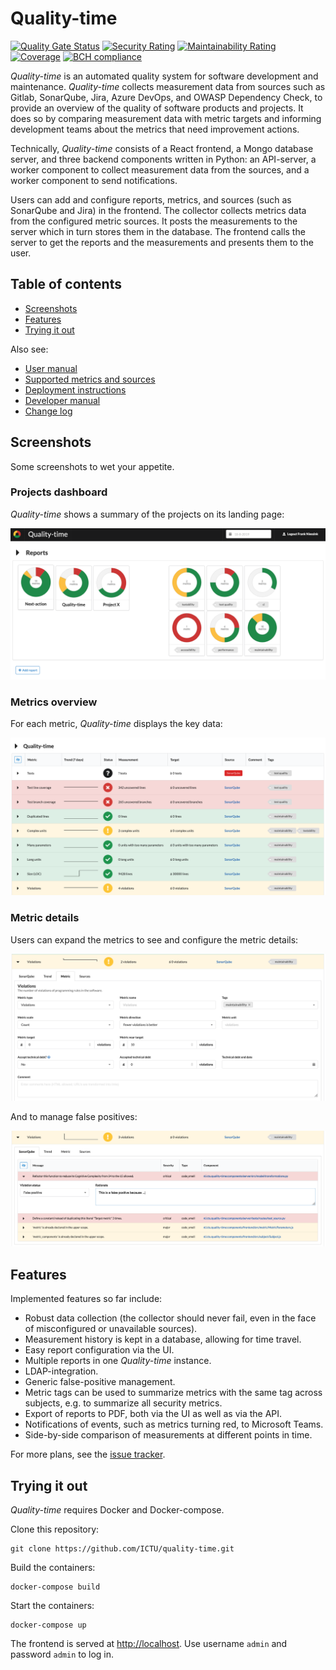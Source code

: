 # Quality-time

[![Quality Gate Status](https://sonarcloud.io/api/project_badges/measure?project=nl.ictu%3Aquality-time&metric=alert_status)](https://sonarcloud.io/dashboard?id=nl.ictu%3Aquality-time)
[![Security Rating](https://sonarcloud.io/api/project_badges/measure?project=nl.ictu%3Aquality-time&metric=security_rating)](https://sonarcloud.io/dashboard?id=nl.ictu%3Aquality-time)
[![Maintainability Rating](https://sonarcloud.io/api/project_badges/measure?project=nl.ictu%3Aquality-time&metric=sqale_rating)](https://sonarcloud.io/dashboard?id=nl.ictu%3Aquality-time)
[![Coverage](https://sonarcloud.io/api/project_badges/measure?project=nl.ictu%3Aquality-time&metric=coverage)](https://sonarcloud.io/dashboard?id=nl.ictu%3Aquality-time)
[![BCH compliance](https://bettercodehub.com/edge/badge/ICTU/quality-time?branch=master)](https://bettercodehub.com/)

*Quality-time* is an automated quality system for software development and maintenance. *Quality-time* collects measurement data from sources such as Gitlab, SonarQube, Jira, Azure DevOps, and OWASP Dependency Check, to provide an overview of the quality of software products and projects. It does so by comparing measurement data with metric targets and informing development teams about the metrics that need improvement actions.

Technically, *Quality-time* consists of a React frontend, a Mongo database server, and three backend components written in Python: an API-server, a worker component to collect measurement data from the sources, and a worker component to send notifications. 

Users can add and configure reports, metrics, and sources (such as SonarQube and Jira) in the frontend. The collector collects metrics data from the configured metric sources. It posts the measurements to the server which in turn stores them in the database. The frontend calls the server to get the reports and the measurements and presents them to the user.

## Table of contents

- [Screenshots](#screenshots)
- [Features](#features)
- [Trying it out](#trying-it-out)

Also see:

- [User manual](https://quality-time.readthedocs.io/en/latest/usage.html)
- [Supported metrics and sources](https://quality-time.readthedocs.io/en/latest/metrics_and_sources.html)
- [Deployment instructions](https://quality-time.readthedocs.io/en/latest/deployment.html)
- [Developer manual](https://quality-time.readthedocs.io/en/latest/development.html)
- [Change log](https://quality-time.readthedocs.io/en/latest/changelog.html)

## Screenshots

Some screenshots to wet your appetite.

### Projects dashboard

*Quality-time* shows a summary of the projects on its landing page:

![Screenshot](docs/source/screenshots/projects_dashboard.png)

### Metrics overview

For each metric, *Quality-time* displays the key data:

![Screenshot](docs/source/screenshots/metrics.png)

### Metric details

Users can expand the metrics to see and configure the metric details:

![Screenshot](docs/source/screenshots/metric_details.png)

And to manage false positives:

![Screenshot](docs/source/screenshots/metric_entities.png)

## Features

Implemented features so far include:

- Robust data collection (the collector should never fail, even in the face of misconfigured or unavailable sources).
- Measurement history is kept in a database, allowing for time travel.
- Easy report configuration via the UI.
- Multiple reports in one *Quality-time* instance.
- LDAP-integration.
- Generic false-positive management.
- Metric tags can be used to summarize metrics with the same tag across subjects, e.g. to summarize all security metrics.
- Export of reports to PDF, both via the UI as well as via the API.
- Notifications of events, such as metrics turning red, to Microsoft Teams.
- Side-by-side comparison of measurements at different points in time.

For more plans, see the [issue tracker](https://github.com/ICTU/quality-time/issues).

## Trying it out

*Quality-time* requires Docker and Docker-compose.

Clone this repository:

```console
git clone https://github.com/ICTU/quality-time.git
```

Build the containers:

```console
docker-compose build
```

Start the containers:

```console
docker-compose up
```

The frontend is served at [http://localhost](http://localhost). Use username `admin` and password `admin` to log in.
